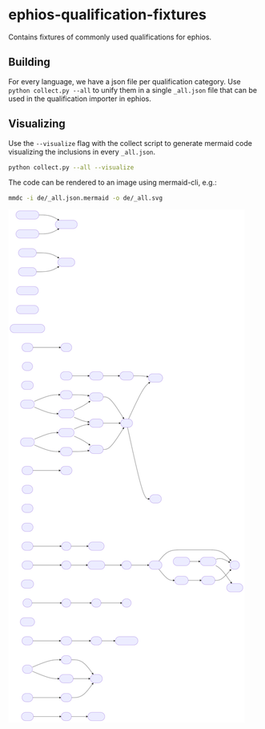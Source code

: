 # ephios-qualification-fixtures

Contains fixtures of commonly used qualifications for ephios.

## Building

For every language, we have a json file per qualification category.
Use `python collect.py --all` to unify them in a single `_all.json` file that can be used
in the qualification importer in ephios.

## Visualizing

Use the `--visualize` flag with the collect script to generate 
mermaid code visualizing the inclusions in every `_all.json`.

```bash
python collect.py --all --visualize
```

The code can be rendered to an image using mermaid-cli, e.g.:
```bash
mmdc -i de/_all.json.mermaid -o de/_all.svg
```

<img src="https://raw.githubusercontent.com/ephios-dev/ephios-qualification-fixtures/refs/heads/main/de/_all.svg" alt="graph visualization of german qualification fixtures">
